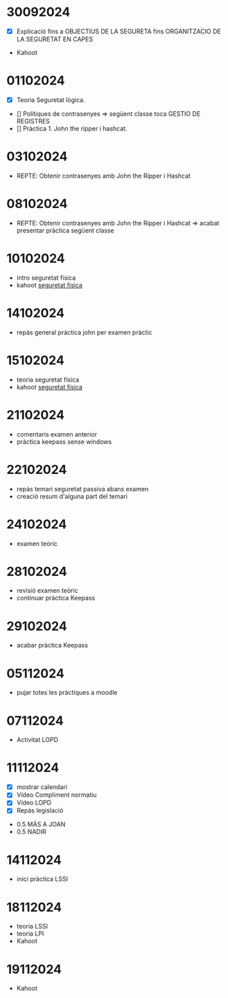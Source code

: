 # 30092024

- [x] Explicació fins a OBJECTIUS DE LA SEGURETA fins ORGANITZACIO DE LA SEGURETAT EN CAPES
- Kahoot

# 01102024

- [X] Teoria Seguretat lògica.
- [] Polítiques de contrasenyes => següent classe toca GESTIO DE REGISTRES
- [] Pràctica 1. John the ripper i hashcat.

# 03102024

- REPTE: Obtenir contrasenyes amb John the Ripper i Hashcat

# 08102024

- REPTE: Obtenir contrasenyes amb John the Ripper i Hashcat => acabat presentar pràctica següent classe

# 10102024

- intro seguretat física
- kahoot [seguretat física](https://create.kahoot.it/details/ee0343bb-c5c5-46f5-abc4-b57758aec4b9)

# 14102024

- repàs general pràctica john per examen pràctic

# 15102024

- teoria seguretat física
- kahoot [seguretat física](https://create.kahoot.it/details/ee0343bb-c5c5-46f5-abc4-b57758aec4b9)

# 21102024

- comentaris examen anterior
- pràctica keepass sense windows

# 22102024

- repàs temari seguretat passiva abans examen
- creació resum d'alguna part del temari

# 24102024

- examen teòric

# 28102024

- revisió examen teòric
- continuar pràctica Keepass

# 29102024

- acabar pràctica Keepass

# 05112024

- pujar totes les pràctiques a moodle

# 07112024

- Activitat LOPD

# 11112024

- [x] mostrar calendari
- [x] Vídeo Compliment normatiu
- [x] Vídeo LOPD
- [x] Repàs legislació
- 0.5 MÁS A JOAN
- 0.5 NADIR

# 14112024
- inici pràctica LSSI

# 18112024
- teoria LSSI
- teoria LPI
- Kahoot

# 19112024
- Kahoot


